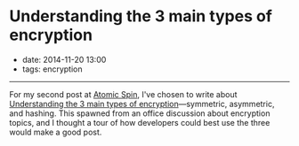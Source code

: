 # Understanding the 3 main types of encryption

- date: 2014-11-20 13:00
- tags: encryption

----

For my second post at [Atomic Spin](http://spin.atomicobject.com/),
I've chosen to write about [Understanding the 3 main types of
encryption](http://spin.atomicobject.com/2014/11/20/encryption-symmetric-asymmetric-hashing/)—symmetric,
asymmetric, and hashing. This spawned from an office discussion
about encryption topics, and I thought a tour of how developers
could best use the three would make a good post.

